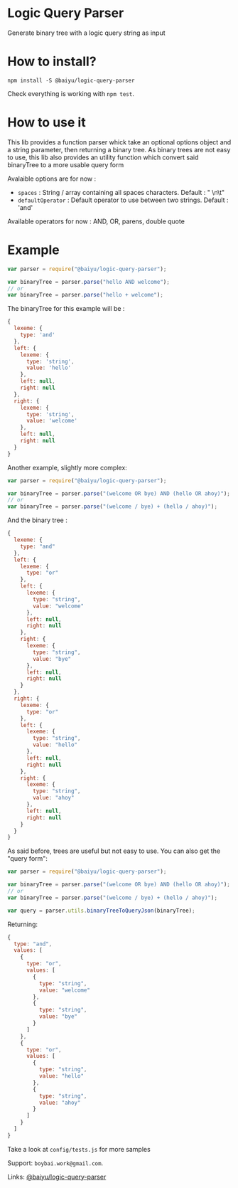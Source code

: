 # Logic Query Parser

Generate binary tree with a logic query string as input

# How to install?

```
npm install -S @baiyu/logic-query-parser
```

Check everything is working with `npm test`.

# How to use it

This lib provides a function parser whick take an optional options object and a string parameter, then returning a binary tree.
As binary trees are not easy to use, this lib also provides an utility function which convert said binaryTree to a more usable query form

Avalaible options are for now :

- `spaces` : String / array containing all spaces characters. Default : " \n\t"
- `defaultOperator` : Default operator to use between two strings. Default : 'and'

Available operators for now : AND, OR, parens, double quote

# Example

```js
var parser = require("@baiyu/logic-query-parser");

var binaryTree = parser.parse("hello AND welcome");
// or
var binaryTree = parser.parse("hello + welcome");
```

The binaryTree for this example will be :

```js
{
  lexeme: {
    type: 'and'
  },
  left: {
    lexeme: {
      type: 'string',
      value: 'hello'
    },
    left: null,
    right: null
  },
  right: {
    lexeme: {
      type: 'string',
      value: 'welcome'
    },
    left: null,
    right: null
  }
}
```

Another example, slightly more complex:

```js
var parser = require("@baiyu/logic-query-parser");

var binaryTree = parser.parse("(welcome OR bye) AND (hello OR ahoy)");
// or
var binaryTree = parser.parse("(welcome / bye) + (hello / ahoy)");
```

And the binary tree :

```js
{
  lexeme: {
    type: "and"
  },
  left: {
    lexeme: {
      type: "or"
    },
    left: {
      lexeme: {
        type: "string",
        value: "welcome"
      },
      left: null,
      right: null
    },
    right: {
      lexeme: {
        type: "string",
        value: "bye"
      },
      left: null,
      right: null
    }
  },
  right: {
    lexeme: {
      type: "or"
    },
    left: {
      lexeme: {
        type: "string",
        value: "hello"
      },
      left: null,
      right: null
    },
    right: {
      lexeme: {
        type: "string",
        value: "ahoy"
      },
      left: null,
      right: null
    }
  }
}
```

As said before, trees are useful but not easy to use. You can also get the "query form":

```js
var parser = require("@baiyu/logic-query-parser");

var binaryTree = parser.parse("(welcome OR bye) AND (hello OR ahoy)");
// or
var binaryTree = parser.parse("(welcome / bye) + (hello / ahoy)");

var query = parser.utils.binaryTreeToQueryJson(binaryTree);
```

Returning:

```js
{
  type: "and",
  values: [
    {
      type: "or",
      values: [
        {
          type: "string",
          value: "welcome"
        },
        {
          type: "string",
          value: "bye"
        }
      ]
    },
    {
      type: "or",
      values: [
        {
          type: "string",
          value: "hello"
        },
        {
          type: "string",
          value: "ahoy"
        }
      ]
    }
  ]
}
```

Take a look at `config/tests.js` for more samples

Support: `boybai.work@gmail.com`.

Links: [@baiyu/logic-query-parser](https://github.com/AnyFetch/@baiyu/logic-query-parser)
